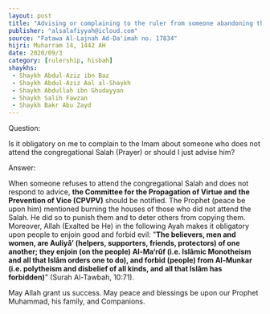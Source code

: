 ```yaml
---
layout: post
title: "Advising or complaining to the ruler from someone abandoning the congregational Salah"
publisher: "alsalafiyyah@icloud.com"
source: "Fatawa Al-Lajnah Ad-Da'imah no. 17834"
hijri: Muharram 14, 1442 AH
date: 2020/09/3
category: [rulership, hisbah]
shaykhs: 
 - Shaykh Abdul-Aziz ibn Baz
 - Shaykh Abdul-Aziz Aal al-Shaykh
 - Shaykh Abdullah ibn Ghudayyan
 - Shaykh Salih Fawzan
 - Shaykh Bakr Abu Zayd
---
```


Question:

Is it obligatory on me to complain to the Imam about someone who does not attend the congregational Salah (Prayer) or should I just advise him? 

Answer:

When someone refuses to attend the congregational Salah and does not respond to advice, **the Committee for the Propagation of Virtue and the Prevention of Vice (CPVPV)** should be notified. The Prophet (peace be upon him) mentioned burning the houses of those who did not attend the Salah. He did so to punish them and to deter others from copying them. Moreover, Allah (Exalted be He) in the following Ayah makes it obligatory upon people to enjoin good and forbid evil: "**The believers, men and women, are Auliyâ’ (helpers, supporters, friends, protectors) of one another; they enjoin (on the people) Al-Ma‘rûf (i.e. Islâmic Monotheism and all that Islâm orders one to do), and forbid (people) from Al-Munkar (i.e. polytheism and disbelief of all kinds, and all that Islâm has forbidden)**" (Surah Al-Tawbah, 10:71). 

May Allah grant us success. May peace and blessings be upon our Prophet Muhammad, his family, and Companions.

